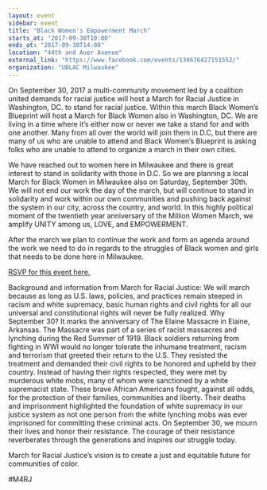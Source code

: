 ```yaml
---
layout: event
sidebar: event
title: "Black Women's Empowerment March"
starts_at: "2017-09-30T10:00"
ends_at: "2017-09-30T14:00"
location: "44th and Auer Avenue"
external_link: "https://www.facebook.com/events/134676427151552/"
organization: "UBLAC Milwaukee"
---
```


On September 30, 2017 a multi-community movement led by a coalition united demands for racial justice will host a March for Racial Justice in Washington, DC. to stand for racial justice. Within this march Black Women’s Blueprint will host a March for Black Women also in Washington, DC. We are living in a time where it’s either now or never we take a stand for and with one another. Many from all over the world will join them in D.C, but there are many of us who are unable to attend and Black Women’s Blueprint is asking folks who are unable to attend to organize a march in their own cities. 

We have reached out to women here in Milwaukee and there is great interest to stand in solidarity with those in D.C. So we are planning a local March for Black Women in Milwaukee also on Saturday, September 30th. We will not end our work the day of the march, but will continue to stand in solidarity and work within our own communities and pushing back against the system in our city, across the country, and world. In this highly political moment of the twentieth year anniversary of the Million Women March, we amplify UNITY among us, LOVE, and EMPOWERMENT. 

After the march we plan to continue the work and form an agenda around the work we need to do in regards to the struggles of Black women and girls that needs to be done here in Milwaukee.

[RSVP for this event here.](https://www.facebook.com/events/134676427151552/)

Background and information from March for Racial Justice: 
We will march because as long as U.S. laws, policies, and practices remain steeped in racism and white supremacy, basic human rights and civil rights for all our universal and constitutional rights will never be fully realized. Why September 30? It marks the anniversary of The Elaine Massacre in Elaine, Arkansas. The Massacre was part of a series of racist massacres and lynching during the Red Summer of 1919. Black soldiers returning from fighting in WWI would no longer tolerate the inhumane treatment, racism and terrorism that greeted their return to the U.S. They resisted the treatment and demanded their civil rights to be honored and upheld by their country. Instead of having their rights respected, they were met by murderous white mobs, many of whom were sanctioned by a white supremacist state. These brave African Americans fought, against all odds, for the protection of their families, communities and liberty. Their deaths and imprisonment highlighted the foundation of white supremacy in our justice system as not one person from the white lynching mobs was ever imprisoned for committing these criminal acts. On September 30, we mourn their lives and honor their resistance. The courage of their resistance reverberates through the generations and inspires our struggle today. 

March for Racial Justice’s vision is to create a just and equitable future for communities of color. 

#M4RJ

